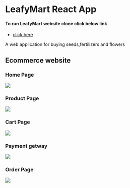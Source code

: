 <h1>LeafyMart React App</h1>

<h4> To run LeafyMart website clone click below link</h4>
<ul> <li><a href="https://648fd6f1bb4a661c5b46aad1--timely-mooncake-09ad75.netlify.app/ "> click here </a></li> </ul>

<div> <p> A web application for buying seeds,fertilizers and flowers </p></div>

<div>
<h2> Ecommerce website </h2>

<div> <h3> Home Page </h3> 
  
  <img src="https://i.ibb.co/LhQ8P8r/home.png"/>
 </div>

<div> <h3>Product Page </h3> 
  
  <img src="https://i.ibb.co/Xy8Y0Cx/product.png"/>
  </div>

  
  <div> <h3> Cart Page </h3> 
  
  <img src="https://i.ibb.co/DgLwMm5/cart.png"/>
  </div>
  
  <div> <h3> Payment getway </h3> 
  
  <img src="https://i.ibb.co/0QRjSQz/payment.png"/>
  </div>

 <div> <h3> Order Page </h3> 
  
  <img src="https://i.ibb.co/vDNfVp1/order.png"/>
  </div>
</div>